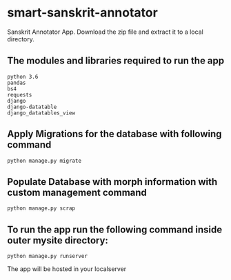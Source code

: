 # smart-sanskrit-annotator
Sanskrit Annotator App.
Download the zip file and extract it to a local directory.

## The modules and libraries required to run the app
```
python 3.6
pandas
bs4
requests
django
django-datatable
django_datatables_view
```
## Apply Migrations for the database with following command
```
python manage.py migrate
```
## Populate Database with morph information with custom management command
```
python manage.py scrap
```
## To run the app run the following command inside outer mysite directory:
```
python manage.py runserver
```
The app will be hosted in your localserver
